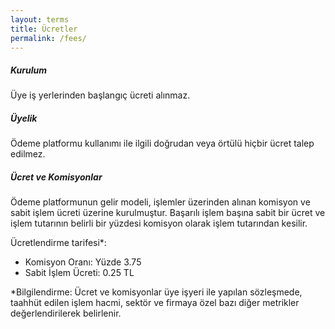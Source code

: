 ```yaml
---
layout: terms
title: Ücretler
permalink: /fees/
---
```


##### Kurulum

Üye iş yerlerinden başlangıç ücreti alınmaz.

##### Üyelik

Ödeme platformu kullanımı ile ilgili doğrudan veya örtülü hiçbir ücret talep edilmez.

##### Ücret ve Komisyonlar

Ödeme platformunun gelir modeli, işlemler üzerinden alınan komisyon ve sabit işlem ücreti üzerine kurulmuştur. Başarılı işlem başına sabit bir ücret ve işlem tutarının belirli bir yüzdesi komisyon olarak işlem tutarından kesilir.

Ücretlendirme tarifesi*:

- Komisyon Oranı: Yüzde 3.75
- Sabit İşlem Ücreti: 0.25 TL

*Bilgilendirme: Ücret ve komisyonlar üye işyeri ile yapılan sözleşmede, taahhüt edilen işlem hacmi, sektör ve firmaya özel bazı diğer metrikler değerlendirilerek belirlenir.
